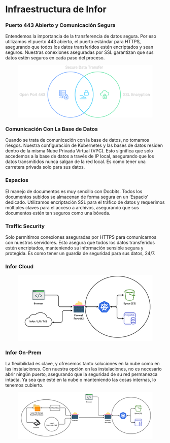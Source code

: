 # Infraestructura de Infor

### Puerto 443 Abierto y Comunicación Segura

Entendemos la importancia de la transferencia de datos segura. Por eso utilizamos el puerto 443 abierto, el puerto estándar para HTTPS, asegurando que todos los datos transferidos estén encriptados y sean seguros. Nuestras conexiones aseguradas por SSL garantizan que sus datos estén seguros en cada paso del proceso.

<figure><img src=".gitbook/assets/inforInfratructure1.svg" alt=""><figcaption></figcaption></figure>

### Comunicación Con La Base de Datos

Cuando se trata de comunicación con la base de datos, no tomamos riesgos. Nuestra configuración de Kubernetes y las bases de datos residen dentro de la misma Nube Privada Virtual (VPC). Esto significa que solo accedemos a la base de datos a través de IP local, asegurando que los datos transmitidos nunca salgan de la red local. Es como tener una carretera privada solo para sus datos.

### Espacios

El manejo de documentos es muy sencillo con Docbits. Todos los documentos subidos se almacenan de forma segura en un ‘Espacio’ dedicado. Utilizamos encriptación SSL para el tráfico de datos y requerimos múltiples claves para el acceso a archivos, asegurando que sus documentos estén tan seguros como una bóveda.

### Traffic Security

Solo permitimos conexiones aseguradas por HTTPS para comunicarnos con nuestros servidores. Esto asegura que todos los datos transferidos estén encriptados, manteniendo su información sensible segura y protegida. Es como tener un guardia de seguridad para sus datos, 24/7.

### Infor Cloud

<figure><img src=".gitbook/assets/inforInrastructure2.webp" alt=""><figcaption></figcaption></figure>

### Infor On-Prem

La flexibilidad es clave, y ofrecemos tanto soluciones en la nube como en las instalaciones. Con nuestra opción en las instalaciones, no es necesario abrir ningún puerto, asegurando que la seguridad de su red permanezca intacta. Ya sea que esté en la nube o manteniendo las cosas internas, lo tenemos cubierto.

<figure><img src=".gitbook/assets/inforInfrastructure3.webp" alt=""><figcaption></figcaption></figure>
